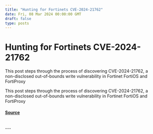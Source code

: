 ```yaml
---
title: "Hunting for Fortinets CVE-2024-21762"
date: Fri, 08 Mar 2024 00:00:00 GMT
draft: false
type: posts
---
```

# Hunting for Fortinets CVE-2024-21762





This post steps through the process of discovering CVE-2024-21762, a non-disclosed out-of-bounds write vulnerability in Fortinet FortiOS and FortiProxy

This post steps through the process of discovering CVE-2024-21762, a non-disclosed out-of-bounds write vulnerability in Fortinet FortiOS and FortiProxy

#### [Source](https://www.greynoise.io/blog/hunting-for-fortinets-cve-2024-21762)

<br/>
---
